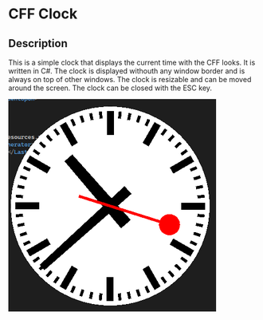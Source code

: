 # CFF Clock
## Description
This is a simple clock that displays the current time with the CFF looks. It is written in C#. The clock is displayed withouth any window border and is always on top of other windows. The clock is resizable and can be moved around the screen. The clock can be closed with the ESC key.

![Screenshot](image.png)